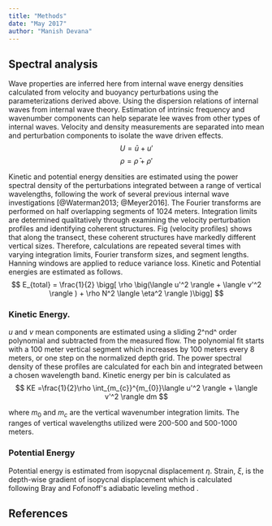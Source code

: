 ```yaml
---
title: "Methods"
date: "May 2017"
author: "Manish Devana"
---
```

## Spectral analysis

Wave properties are inferred here from internal wave energy densities calculated from velocity and buoyancy perturbations using the parameterizations derived above. Using the dispersion relations of internal waves from internal wave theory. Estimation of intrinsic frequency and wavenumber components can help separate lee waves from other types of internal waves. Velocity and density measurements are separated into mean and perturbation components to isolate the wave driven effects.
$$ U = \bar u + u' $$
$$ \rho = \bar \rho + \rho'$$

Kinetic and potential energy densities are estimated using the power spectral density of the perturbations integrated between a range of vertical wavelengths, following the work of several previous internal wave investigations [@Waterman2013; @Meyer2016]. The Fourier transforms are performed on half overlapping segments of 1024 meters. Integration limits are determined qualitatively through examining the velocity perturbation profiles and identifying coherent structures. Fig (velocity profiles) shows that along the transect, these coherent structures have markedly different vertical sizes. Therefore, calculations are repeated several times with varying integration limits, Fourier transform sizes, and segment lengths. Hanning windows are applied to reduce variance loss. Kinetic and Potential energies are estimated as follows.
$$ E_{total} = \frac{1}{2} \bigg[ \rho \big(\langle u'^2 \rangle + \langle v'^2 \rangle ) + \rho N^2 \langle \eta^2 \rangle )\bigg]  $$

### Kinetic Energy.
$u$ and $v$ mean components are estimated using a sliding 2^nd^ order polynomial and subtracted from the measured flow. The polynomial fit starts with a 100 meter vertical segment which increases by 100 meters every 8 meters, or one step on the normalized depth grid. The power spectral density of these profiles are calculated for each bin and integrated between a chosen wavelength band. Kinetic energy per bin is calculated as
$$ KE =\frac{1}{2}\rho \int_{m_{c}}^{m_{0}}\langle u'^2 \rangle + \langle v'^2 \rangle dm $$

where $m_0$ and $m_c$ are the vertical wavenumber integration limits.
The ranges of vertical wavelengths utilized were 200-500 and 500-1000 meters.

### Potential Energy
Potential energy is estimated from isopycnal displacement $\eta$. Strain, $\xi$, is the depth-wise gradient of isopycnal displacement which is calculated following Bray and Fofonoff's adiabatic leveling method .


## **References**
